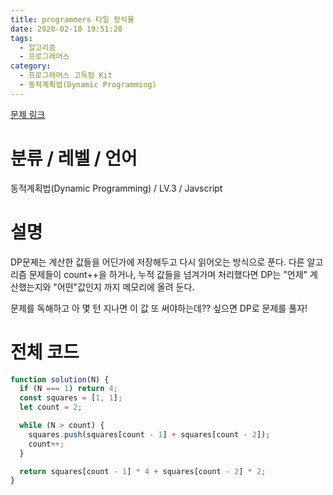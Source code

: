 ```yaml
---
title: programmers 타일 장식물
date: 2020-02-10 19:51:20
tags:
  - 알고리즘
  - 프로그래머스
category:
  - 프로그래머스 고득점 Kit
  - 동적계획법(Dynamic Programming)
---
```



[문제 링크](https://programmers.co.kr/learn/courses/30/lessons/43104)

# 분류 / 레벨 / 언어

동적계획법(Dynamic Programming) / LV.3 / Javscript

# 설명

DP문제는 계산한 값들을 어딘가에 저장해두고 다시 읽어오는 방식으로 푼다.
다른 알고리즘 문제들이 count++을 하거나, 누적 값들을 넘겨가며 처리했다면
DP는 "언제" 계산했는지와 "어떤"값인지 까지 메모리에 올려 둔다.

문제를 독해하고
아 몇 턴 지나면 이 값 또 써야하는데??
싶으면 DP로 문제를 풀자!

# 전체 코드

```javascript
function solution(N) {
  if (N === 1) return 4;
  const squares = [1, 1];
  let count = 2;

  while (N > count) {
    squares.push(squares[count - 1] + squares[count - 2]);
    count++;
  }

  return squares[count - 1] * 4 + squares[count - 2] * 2;
}
```
